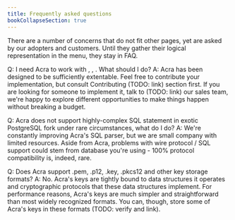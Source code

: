 ```yaml
---
title: Frequently asked questions
bookCollapseSection: true
---
```


There are a number of concerns that do not fit other pages, yet are asked by our adopters and customers. Until they gather their logical representation in the menu, they stay in FAQ.

Q: I need Acra to work with <Datastore X>, <Feature Y>, <Database Z>. What should I do? 
A: Acra has been designed to be sufficiently extentable. Feel free to contribute your implementation, but consult Contributing (TODO: link) section first. If you are looking for someone to implement it, talk to (TODO: link) our sales team, we're happy to explore different opportunities to make things happen without breaking a budget. 

Q: Acra does not support highly-complex SQL statement in exotic PostgreSQL fork under rare circumstances, what do I do? 
A: We're constantly improving Acra's SQL parser, but we are small company with limited resources. Aside from Acra, problems with wire protocol / SQL support could stem from database you're using - 100% protocol compatibility is, indeed, rare. 

Q: Does Acra support .pem, .p12, .key, .pkcs12 and other key storage formats? 
A: No. Acra's keys are tightly bound to data structures it operates and cryptographic protocols that these data structures implement. For performance reasons, Acra's keys are much simpler and straightforward than most widely recognized formats. You can, though, store some of Acra's keys in these formats (TODO: verify and link). 
  
  
